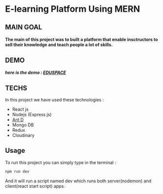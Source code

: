 # E-learning Platform Using MERN
## MAIN GOAL
#### The main of this project was to built a platform that enable insctructors to sell their knowledge and teach people a lot of skills.
## DEMO
##### here is the demo : [EDUSPACE](https://e-duspace.herokuapp.com/)

## TECHS
In this project we have used these technologies : 
+ React js
+ Nodejs (Express js)
+ [Ant D](https://github.com/ant-design/ant-design)
+ Mongo DB
+ Redux
+ Cloudinary
## Usage 
To run this project you can simply type in the terminal : 
```bash 
npm run dev 
```
And it will run a script named dev which runs both server(nodemon) and client(react start script) apps.
